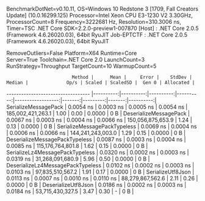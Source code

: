 
BenchmarkDotNet=v0.10.11, OS=Windows 10 Redstone 3 [1709, Fall Creators Update] (10.0.16299.125)
Processor=Intel Xeon CPU E3-1230 V2 3.30GHz, ProcessorCount=8
Frequency=3222681 Hz, Resolution=310.3006 ns, Timer=TSC
.NET Core SDK=2.2.0-preview1-007870
  [Host]     : .NET Core 2.0.5 (Framework 4.6.26020.03), 64bit RyuJIT
  Job-EPTCTF : .NET Core 2.0.5 (Framework 4.6.26020.03), 64bit RyuJIT

RemoveOutliers=False  Platform=X64  Runtime=Core  
Server=True  Toolchain=.NET Core 2.0  LaunchCount=3  
RunStrategy=Throughput  TargetCount=10  WarmupCount=5  

                            Method |      Mean |     Error |    StdDev |    Median |              Op/s | Scaled | ScaledSD |  Gen 0 | Allocated |
---------------------------------- |----------:|----------:|----------:|----------:|------------------:|-------:|---------:|-------:|----------:|
              SerializeMessagePack | 0.0054 ns | 0.0003 ns | 0.0005 ns | 0.0054 ns | 185,002,421,263.1 |   1.00 |     0.00 | 0.0000 |       0 B |
            DeserializeMessagePack | 0.0067 ns | 0.0003 ns | 0.0004 ns | 0.0066 ns | 150,056,875,653.9 |   1.24 |     0.13 | 0.0000 |       0 B |
      SerializeMessagePackTypeless | 0.0069 ns | 0.0004 ns | 0.0006 ns | 0.0066 ns | 144,241,243,003.0 |   1.29 |     0.15 | 0.0000 |       0 B |
    DeserializeMessagePackTypeless | 0.0087 ns | 0.0003 ns | 0.0004 ns | 0.0085 ns | 115,176,764,801.8 |   1.62 |     0.15 | 0.0000 |       0 B |
   SerializeLz4MessagePackTypeless | 0.0320 ns | 0.0002 ns | 0.0003 ns | 0.0319 ns |  31,268,091,680.9 |   5.96 |     0.50 | 0.0000 |       0 B |
 DeserializeLz4MessagePackTypeless | 0.0102 ns | 0.0002 ns | 0.0003 ns | 0.0103 ns |  97,835,510,567.2 |   1.91 |     0.17 | 0.0000 |       0 B |
                 SerializeUtf8Json | 0.0113 ns | 0.0007 ns | 0.0010 ns | 0.0110 ns |  88,279,867,562.6 |   2.11 |     0.26 | 0.0000 |       0 B |
               DeserializeUtf8Json | 0.0186 ns | 0.0002 ns | 0.0003 ns | 0.0184 ns |  53,715,430,327.5 |   3.47 |     0.30 |      - |       0 B |
